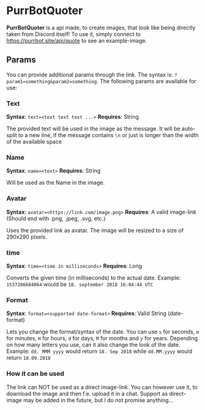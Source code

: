 # PurrBotQuoter
**PurrBotQuoter** is a api made, to create images, that look like being directly taken from Discord itself!
To use it, simply connect to https://purrbot.site/api/quote to see an example-image.

## Params
You can provide additional params through the link.
The syntax is: `?param1=something&param2=something`.
The following params are available for use:

### Text
**Syntax**: `text=<text text text ...>`
**Requires**: String

The provided text will be used in the image as the message.
It will be auto-split to a new line, if the message contains `\n` or just is longer than the width of the available space

### Name
**Syntax**: `name=<text>`
**Requires**: String

Will be used as the Name in the image.

### Avatar
**Syntax**: `avatar=<https://link.com/image.png>`
**Requires**: A valid image-link (Should end with .png, .jpeg, .svg, etc.)

Uses the provided link as avatar. The image will be resized to a size of 290x290 pixels.

### time
**Syntax**: `time=<time in milliseconds>`
**Requires**: Long

Converts the given time (in milliseconds) to the actual date.
Example: `1537286684064` would be `18. september 2018 16:04:44 UTC`

### Format
**Syntax**: `format=<supported date-format>`
**Requires**: Valid String (date-format)

Lets you change the format/syntax of the date.
You can use `s` for seconds, `m` for minutes, `H` for hours, `d` for days, `M` for months and `y` for years.
Depending on how many letters you use, can it also change the look of the date.
Example: `dd. MMM yyyy` would return `18. Sep 2018` while `dd.MM.yyyy` would return `18.09.2018`

### How it can be used
The link can NOT be used as a direct image-link.
You can however use it, to download the image and then f.e. upload it in a chat.
Support as direct-image may be added in the future, but I do not promise anything...